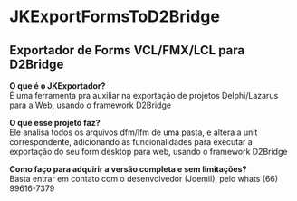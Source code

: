 # JKExportFormsToD2Bridge
## Exportador de Forms VCL/FMX/LCL para D2Bridge

**O que é o JKExportador?**\
É uma ferramenta pra auxiliar na exportação de projetos Delphi/Lazarus para a Web, usando o framework D2Bridge

**O que esse projeto faz?**\
Ele analisa todos os arquivos dfm/lfm de uma pasta, e altera a unit correspondente, adicionando as funcionalidades para executar a exportação do seu form desktop para web, usando o framework D2Bridge

**Como faço para adquirir a versão completa e sem limitações?**\
Basta entrar em contato com o desenvolvedor (Joemil), pelo whats (66) 99616-7379
